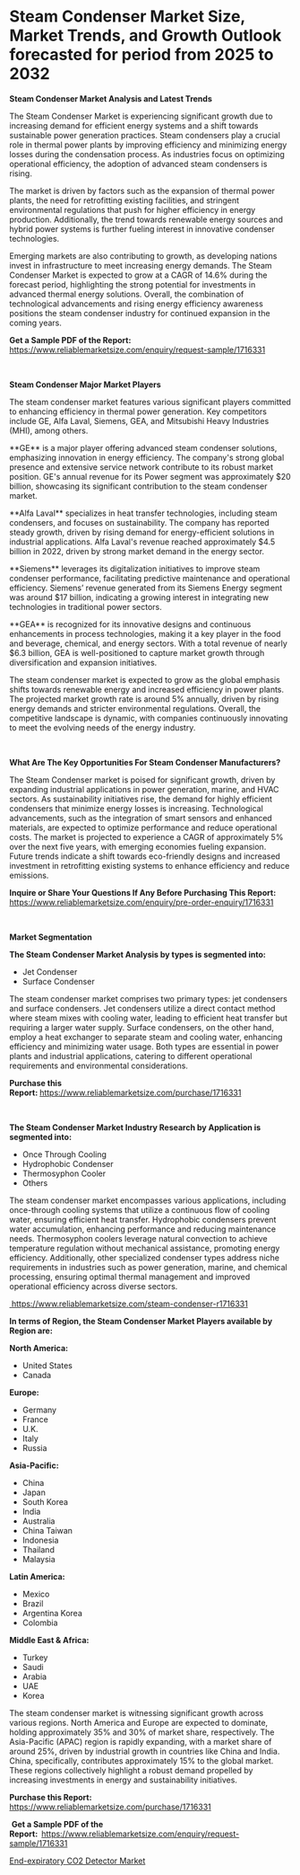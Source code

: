 <p><h1>Steam Condenser Market Size, Market Trends, and Growth Outlook forecasted for period from 2025 to 2032</h1></p><p><strong>Steam Condenser Market Analysis and Latest Trends</strong></p>
<p><p>The Steam Condenser Market is experiencing significant growth due to increasing demand for efficient energy systems and a shift towards sustainable power generation practices. Steam condensers play a crucial role in thermal power plants by improving efficiency and minimizing energy losses during the condensation process. As industries focus on optimizing operational efficiency, the adoption of advanced steam condensers is rising.</p><p>The market is driven by factors such as the expansion of thermal power plants, the need for retrofitting existing facilities, and stringent environmental regulations that push for higher efficiency in energy production. Additionally, the trend towards renewable energy sources and hybrid power systems is further fueling interest in innovative condenser technologies.</p><p>Emerging markets are also contributing to growth, as developing nations invest in infrastructure to meet increasing energy demands. The Steam Condenser Market is expected to grow at a CAGR of 14.6% during the forecast period, highlighting the strong potential for investments in advanced thermal energy solutions. Overall, the combination of technological advancements and rising energy efficiency awareness positions the steam condenser industry for continued expansion in the coming years.</p></p>
<p><strong>Get a Sample PDF of the Report:&nbsp;</strong> <a href="https://www.reliablemarketsize.com/enquiry/request-sample/1716331?utm_campaign=1845&utm_medium=2&utm_source=Github&utm_content=ia&utm_term=12012025&utm_id=steam-condenser">https://www.reliablemarketsize.com/enquiry/request-sample/1716331</a></p>
<p>&nbsp;</p>
<p><strong>Steam Condenser Major Market Players</strong></p>
<p><p>The steam condenser market features various significant players committed to enhancing efficiency in thermal power generation. Key competitors include GE, Alfa Laval, Siemens, GEA, and Mitsubishi Heavy Industries (MHI), among others.</p><p>**GE** is a major player offering advanced steam condenser solutions, emphasizing innovation in energy efficiency. The company's strong global presence and extensive service network contribute to its robust market position. GE's annual revenue for its Power segment was approximately $20 billion, showcasing its significant contribution to the steam condenser market.</p><p>**Alfa Laval** specializes in heat transfer technologies, including steam condensers, and focuses on sustainability. The company has reported steady growth, driven by rising demand for energy-efficient solutions in industrial applications. Alfa Laval's revenue reached approximately $4.5 billion in 2022, driven by strong market demand in the energy sector.</p><p>**Siemens** leverages its digitalization initiatives to improve steam condenser performance, facilitating predictive maintenance and operational efficiency. Siemens’ revenue generated from its Siemens Energy segment was around $17 billion, indicating a growing interest in integrating new technologies in traditional power sectors.</p><p>**GEA** is recognized for its innovative designs and continuous enhancements in process technologies, making it a key player in the food and beverage, chemical, and energy sectors. With a total revenue of nearly $6.3 billion, GEA is well-positioned to capture market growth through diversification and expansion initiatives.</p><p>The steam condenser market is expected to grow as the global emphasis shifts towards renewable energy and increased efficiency in power plants. The projected market growth rate is around 5% annually, driven by rising energy demands and stricter environmental regulations. Overall, the competitive landscape is dynamic, with companies continuously innovating to meet the evolving needs of the energy industry.</p></p>
<p>&nbsp;</p>
<p><strong>What Are The Key Opportunities For Steam Condenser Manufacturers?</strong></p>
<p><p>The Steam Condenser market is poised for significant growth, driven by expanding industrial applications in power generation, marine, and HVAC sectors. As sustainability initiatives rise, the demand for highly efficient condensers that minimize energy losses is increasing. Technological advancements, such as the integration of smart sensors and enhanced materials, are expected to optimize performance and reduce operational costs. The market is projected to experience a CAGR of approximately 5% over the next five years, with emerging economies fueling expansion. Future trends indicate a shift towards eco-friendly designs and increased investment in retrofitting existing systems to enhance efficiency and reduce emissions.</p></p>
<p><strong>Inquire or Share Your Questions If Any Before Purchasing This Report:</strong> <a href="https://www.reliablemarketsize.com/enquiry/pre-order-enquiry/1716331?utm_campaign=1845&utm_medium=2&utm_source=Github&utm_content=ia&utm_term=12012025&utm_id=steam-condenser">https://www.reliablemarketsize.com/enquiry/pre-order-enquiry/1716331</a></p>
<p>&nbsp;</p>
<p><strong>Market Segmentation</strong></p>
<p><strong>The Steam Condenser Market Analysis by types is segmented into:</strong></p>
<p><ul><li>Jet Condenser</li><li>Surface Condenser</li></ul></p>
<p><p>The steam condenser market comprises two primary types: jet condensers and surface condensers. Jet condensers utilize a direct contact method where steam mixes with cooling water, leading to efficient heat transfer but requiring a larger water supply. Surface condensers, on the other hand, employ a heat exchanger to separate steam and cooling water, enhancing efficiency and minimizing water usage. Both types are essential in power plants and industrial applications, catering to different operational requirements and environmental considerations.</p></p>
<p><strong>Purchase this Report:&nbsp;</strong><a href="https://www.reliablemarketsize.com/purchase/1716331?utm_campaign=1845&utm_medium=2&utm_source=Github&utm_content=ia&utm_term=12012025&utm_id=steam-condenser">https://www.reliablemarketsize.com/purchase/1716331</a></p>
<p>&nbsp;</p>
<p><strong>The Steam Condenser Market Industry Research by Application is segmented into:</strong></p>
<p><ul><li>Once Through Cooling</li><li>Hydrophobic Condenser</li><li>Thermosyphon Cooler</li><li>Others</li></ul></p>
<p><p>The steam condenser market encompasses various applications, including once-through cooling systems that utilize a continuous flow of cooling water, ensuring efficient heat transfer. Hydrophobic condensers prevent water accumulation, enhancing performance and reducing maintenance needs. Thermosyphon coolers leverage natural convection to achieve temperature regulation without mechanical assistance, promoting energy efficiency. Additionally, other specialized condenser types address niche requirements in industries such as power generation, marine, and chemical processing, ensuring optimal thermal management and improved operational efficiency across diverse sectors.</p></p>
<p><a href="https://www.reliablemarketsize.com/steam-condenser-r1716331?utm_campaign=1845&utm_medium=2&utm_source=Github&utm_content=ia&utm_term=12012025&utm_id=steam-condenser">&nbsp;https://www.reliablemarketsize.com/steam-condenser-r1716331</a></p>
<p><strong>In terms of Region, the Steam Condenser Market Players available by Region are:</strong></p>
<p>
    <p> <strong> North America: </strong>
        <ul>
            <li>United States</li>
            <li>Canada</li>
        </ul>
        </p> 
    <p> <strong> Europe: </strong>
        <ul>
            <li>Germany</li>
            <li>France</li>
            <li>U.K.</li>
            <li>Italy</li>
            <li>Russia</li>
        </ul>
        </p> 
    <p> <strong> Asia-Pacific: </strong>
        <ul>
            <li>China</li>
            <li>Japan</li>
            <li>South Korea</li>
            <li>India</li>
            <li>Australia</li>
            <li>China Taiwan</li>
            <li>Indonesia</li>
            <li>Thailand</li>
            <li>Malaysia</li>
        </ul>
        </p> 
    <p> <strong> Latin America: </strong>
        <ul>
            <li>Mexico</li>
            <li>Brazil</li>
            <li>Argentina Korea</li>
            <li>Colombia</li>
        </ul>
        </p> 
    <p> <strong> Middle East & Africa: </strong>
        <ul>
            <li>Turkey</li>
            <li>Saudi</li>
            <li>Arabia</li>
            <li>UAE</li>
            <li>Korea</li>
        </ul>
    </p>
    </p>
<p><p>The steam condenser market is witnessing significant growth across various regions. North America and Europe are expected to dominate, holding approximately 35% and 30% of market share, respectively. The Asia-Pacific (APAC) region is rapidly expanding, with a market share of around 25%, driven by industrial growth in countries like China and India. China, specifically, contributes approximately 15% to the global market. These regions collectively highlight a robust demand propelled by increasing investments in energy and sustainability initiatives.</p></p>
<p><strong>Purchase this Report: </strong><a href="https://www.reliablemarketsize.com/purchase/1716331?utm_campaign=1845&utm_medium=2&utm_source=Github&utm_content=ia&utm_term=12012025&utm_id=steam-condenser">https://www.reliablemarketsize.com/purchase/1716331</a></p>
<p>&nbsp;<strong>Get a Sample PDF of the Report:&nbsp;&nbsp;</strong><a href="https://www.reliablemarketsize.com/enquiry/request-sample/1716331?utm_campaign=1845&utm_medium=2&utm_source=Github&utm_content=ia&utm_term=12012025&utm_id=steam-condenser">https://www.reliablemarketsize.com/enquiry/request-sample/1716331</a></p>
<p><strong></strong></p>
<p><p><a href="https://github.com/RickHolmes3/Market-Research-Report-List-7/blob/main/end-expiratory-co2-detector-market.md?utm_campaign=1845&utm_medium=2&utm_source=Github&utm_content=ia&utm_term=12012025&utm_id=steam-condenser">End-expiratory CO2 Detector Market</a></p></p>
